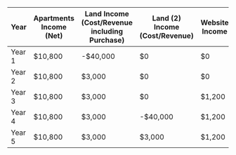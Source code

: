 | Year   | Apartments Income (Net) | Land Income (Cost/Revenue including Purchase) | Land (2) Income (Cost/Revenue) | Website Income | Mobile Game Income | Job Income | Food & Rent Expense | Total Net Income |
|--------|-------------------------|-----------------------------------------------|--------------------------------|----------------|--------------------|------------|---------------------|------------------|
| Year 1 | $10,800                 | -$40,000                                      | $0                             | $0             | $0                 | $0         | $0                  | -$29,200         |
| Year 2 | $10,800                 | $3,000                                        | $0                             | $0             | $0                 | $0         | $0                  | $13,800          |
| Year 3 | $10,800                 | $3,000                                        | $0                             | $1,200         | $1,200             | $0         | $0                  | $16,200          |
| Year 4 | $10,800                 | $3,000                                        | -$40,000                       | $1,200         | $1,200             | $60,000    | -$30,000            | $6,200           |
| Year 5 | $10,800                 | $3,000                                        | $3,000                         | $1,200         | $1,200             | $60,000    | -$30,000            | $59,200          |


